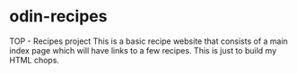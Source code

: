 # odin-recipes
TOP - Recipes project
This is a basic recipe website that consists of a main index page which will have links to a few recipes. This is just to build my HTML chops.
